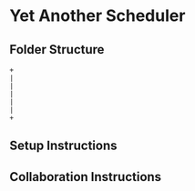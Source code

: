# Yet Another Scheduler



## Folder Structure
```
+
|
|
|
|
|
+
```

## Setup Instructions


## Collaboration Instructions